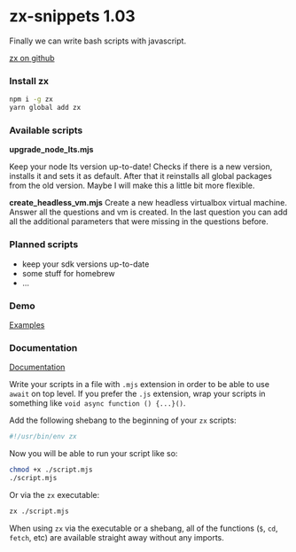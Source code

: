 # zx-snippets 1.03

Finally we can write bash scripts with javascript.

[zx on github](https://github.com/google/zx)

### Install zx

```bash
npm i -g zx
yarn global add zx
```

### Available scripts

**upgrade_node_lts.mjs**

Keep your node lts version up-to-date!
Checks if there is a new version, installs it and sets it as default.
After that it reinstalls all global packages from the old version.
Maybe I will make this a little bit more flexible.

**create_headless_vm.mjs**
Create a new headless virtualbox virtual machine.
Answer all the questions and vm is created. In the last question you can add
all the additional parameters that were missing in the questions before.

### Planned scripts

-   keep your sdk versions up-to-date
-   some stuff for homebrew
-   ...

### Demo

[Examples](https://github.com/google/zx/tree/main/examples)

### Documentation

[Documentation](https://github.com/google/zx)

Write your scripts in a file with `.mjs` extension in order to
be able to use `await` on top level. If you prefer the `.js` extension,
wrap your scripts in something like `void async function () {...}()`.

Add the following shebang to the beginning of your `zx` scripts:

```bash
#!/usr/bin/env zx
```

Now you will be able to run your script like so:

```bash
chmod +x ./script.mjs
./script.mjs
```

Or via the `zx` executable:

```bash
zx ./script.mjs
```

When using `zx` via the executable or a shebang, all of the functions
(`$`, `cd`, `fetch`, etc) are available straight away without any imports.
